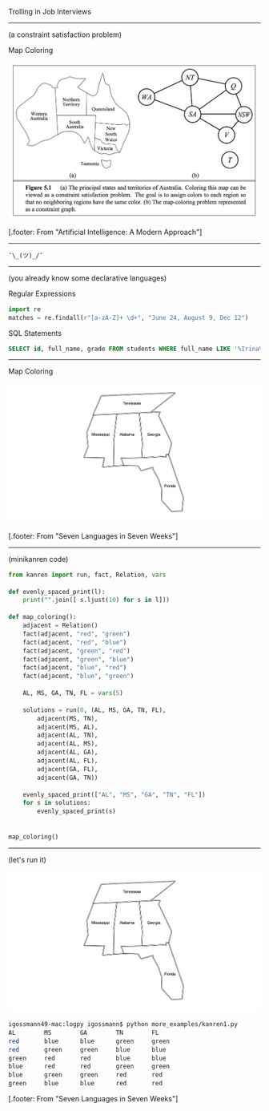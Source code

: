 Trolling in Job Interviews

---

(a constraint satisfaction problem)

Map Coloring

![inline](images/constraint-satisfaction-problem.png)

[.footer: From "Artificial Intelligence: A Modern Approach"]

---

```
¯\_(ツ)_/¯
```


---

(you already know some declarative languages)

Regular Expressions

```python
import re
matches = re.findall(r"[a-zA-Z]+ \d+", "June 24, August 9, Dec 12")
```

SQL Statements

```SQL
SELECT id, full_name, grade FROM students WHERE full_name LIKE '%Irina%';
```

---

Map Coloring

![inline](images/us-southeastern-states-map.png)

[.footer: From "Seven Languages in Seven Weeks"]

---

(minikanren code)

```python
from kanren import run, fact, Relation, vars

def evenly_spaced_print(l):
    print("".join([ s.ljust(10) for s in l]))

def map_coloring():
    adjacent = Relation()
    fact(adjacent, "red", "green")
    fact(adjacent, "red", "blue")
    fact(adjacent, "green", "red")
    fact(adjacent, "green", "blue")
    fact(adjacent, "blue", "red")
    fact(adjacent, "blue", "green")

    AL, MS, GA, TN, FL = vars(5)

    solutions = run(0, (AL, MS, GA, TN, FL),
        adjacent(MS, TN),
        adjacent(MS, AL),
        adjacent(AL, TN),
        adjacent(AL, MS),
        adjacent(AL, GA),
        adjacent(AL, FL),
        adjacent(GA, FL),
        adjacent(GA, TN))

    evenly_spaced_print(["AL", "MS", "GA", "TN", "FL"])
    for s in solutions:
        evenly_spaced_print(s)


map_coloring()
```

---

(let's run it)

![inline](images/us-southeastern-states-map.png)

```bash
igossmann49-mac:logpy igossmann$ python more_examples/kanren1.py
AL        MS        GA        TN        FL
red       blue      blue      green     green
red       green     green     blue      blue
green     red       red       blue      blue
blue      red       red       green     green
blue      green     green     red       red
green     blue      blue      red       red
```

[.footer: From "Seven Languages in Seven Weeks"]
